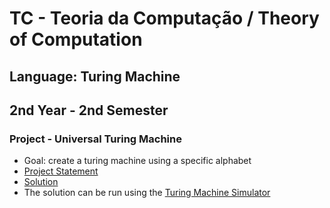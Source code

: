 # TC - Teoria da Computação / Theory of Computation

## Language: Turing Machine

## 2nd Year - 2nd Semester

### Project - Universal Turing Machine
- Goal: create a turing machine using a specific alphabet 
- [Project Statement](./universal-turing-machine/project-statement.pdf)
- [Solution](./universal-turing-machine)
- The solution can be run using the [Turing Machine Simulator](./universal-turing-machine/turing-machine.jar)
